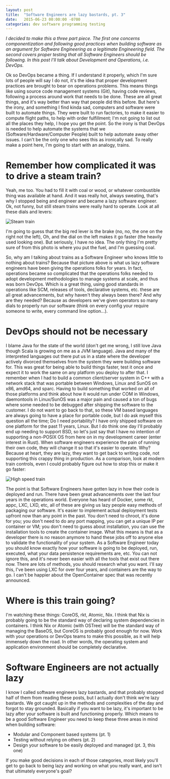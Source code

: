```yaml
---
layout: post
title:  "Software Engineers are lazy bastards, pt. 3"
date:   2015-06-23 00:00:00 -0700
categories: dev software programming testing
---
```


*I decided to make this a three part piece. The first one concerns componentization and following good practices when building software as an argument for Software Engineering as a legitimate Engineering field. The second covers proper testing that all Software Engineers should be following. In this post I'll talk about Development and Operations, i.e. DevOps.*

Ok so DevOps became a thing. If I understand it properly, which I'm sure lots of people will say I do not, it's the idea that proper development practices are brought to bear on operations problems. This means things like using source code management systems (Git), having code reviews, following a process around work that needs to be done. These are all great things, and it's way better than way that people did this before. But here's the irony, and something I find kinda sad, computers and software were built to automate things. They were built to run factories, to make it easier to compute flight paths, to help with order fulfillment; I'm not going to list out all the places they help, I hope you get the point. So the irony is that DevOps is needed to help automate the systems that we (Software/Hardware/Computer People) built to help automate away other issues. I can't be the only one who sees this as ironically sad. To really make a point here, I'm going to start with an analogy, trains.

# Remember how complicated it was to drive a steam train?

Yeah, me too. You had to fill it with coal or wood, or whatever combustible thing was available at hand. And it was really hot, always sweating, that's why I stopped being and engineer and became a lazy software engineer. Ok, not funny, but still steam trains were really hard to operate. Look at all these dials and levers:

![Steam train](https://upload.wikimedia.org/wikipedia/commons/c/c5/4017_Backhead_20040426.jpg)

I'm going to guess that the big red lever is the brake (no, no, the one on the right not the left), Oh, and the dial on the left makes it go faster (the heavily used looking one). But seriously, I have no idea. The only thing I'm pretty sure of from this photo is where you put the fuel, and I'm guessing coal.

So, why am I talking about trains as a Software Engineer who knows little to nothing about trains? Because that picture above is what us lazy software engineers have been giving the operations folks for years. In fact, operations became so complicated that the operations folks needed to adopt development methodologies to manage systems at scale, and thus was born DevOps. Which is a great thing, using good standards in operations like SCM, releases of tools, declarative systems, etc. these are all great advancements, but why haven't they always been there? And why are they needed? Because as developers we've given operators so many dials to properly run our software (think on every config your require someone to write, every command line option...).

# DevOps should not be necessary

I blame Java for the state of the world (don't get me wrong, I still love Java though Scala is growing on me as a JVM language). Java and many of the interpreted languages out there put us in a state where the developer actively divorced themselves from the system they were building software for. This was great for being able to build things faster, test it once and expect it to work the same on any platform you deploy to after that. I remember when I had to build a common client/server system in C++ with a network stack that was portable between Windows, Linux and SunOS on x86, amd64, and sparc. Having to build something that worked on all of those platforms and think about how it would run under COM in Windows, daemontools in Linux/SunOS was a major pain and caused a ton of bugs where some needed to be debugged after shipping the software to the customer. I do not want to go back to that, so these VM based languages are always going to have a place for portable code, but I do ask myself this question all the time; Do I need portability? I have only shipped software on one platform for the past 11 years, Linux. But I do think one day I'll probably end up needing to support BSD, so let's just say that I have no intention of supporting a non-POSIX OS from here on in my development career (enter interest in Rust). When software engineers experience the pain of running their own code, they will change it so that it's easier to operate. Why? Because at heart, they are lazy, they want to get back to writing code, not supporting this crappy thing in production. As a comparison, look at modern train controls, even I could probably figure out how to stop this or make it go faster:

![High speed train](http://s.hswstatic.com/gif/diesel-locomotive-controls-2.jpg)

The point is that Software Engineers have gotten lazy in how their code is deployed and run. There have been great advancements over the last four years in the operations world. Everyone has heard of Docker, some rkt, appc, LXC, LXD, etc, all of these are giving us lazy people easy methods of packaging our software. It's easier to implement actual deployment tests upfront now than any point in the past. You don't need to chroot, it's done for you; you don't need to do any port mapping, you can get a unique IP per container or VM; you don't need to guess about installation, you can use the installation tools to create the container image. What this means is that as a developer there is no reason anymore to hand these jobs off to anyone else to validate the functionality of your system. As a Software Engineer today you should know exactly how your software is going to be deployed, run, executed, what your data persistence requirements are, etc. You can not ignore this, and it's never been easier with all the tools that exist out there now. There are lots of methods, you should research what you want. I'll say this, I've been using LXC for over four years, and containers are the way to go. I can't be happier about the OpenContainer spec that was recently announced.

# Where is this train going?

I'm watching these things: CoreOS, rkt, Atomic, Nix. I think that Nix is probably going to be the standard way of declaring system dependencies in containers. I think Nix or Atomic (with OSTree) will be the standard way of managing the BaseOS, but CoreOS is probably good enough for now. Work with your operations or DevOps teams to make this possible, as it will help immensely down the road. In other words, the operating system and application environment should be completely declarative.


# Software Engineers are not actually lazy

I know I called software engineers lazy bastards, and that probably stopped half of them from reading these posts, but I actually don't think we're lazy bastards. We got caught up in the methods and complexities of the day and forgot to stay grounded. Basically if you want to be lazy, it's important to be lazy after your software is built and functioning properly. Which means to be a good Software Engineer you need to keep these three areas in mind when building software:

- Modular and Component based systems (pt. 1)
- Testing without relying on others (pt. 2)
- Design your software to be easily deployed and managed (pt. 3, this one)

If you make good decisions in each of those categories, most likely you'll get to go back to being lazy and working on what you really want, and isn't that ultimately everyone's goal?


<script type="text/javascript" src="//www.redditstatic.com/button/button1.js"/>
